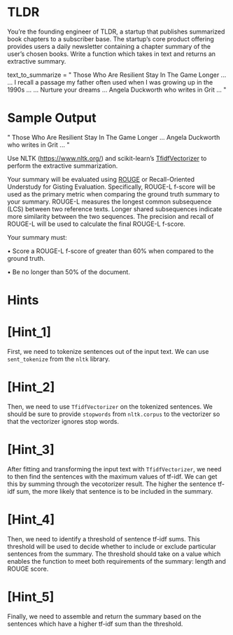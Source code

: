 # TLDR

  You’re the founding engineer of TLDR, a startup that publishes summarized book
  chapters to a subscriber base. The startup’s core product offering provides
  users a daily newsletter containing a chapter summary of the user’s chosen books.
  Write a function which takes in text and returns an extractive summary.

text_to_summarize =
  "
    Those Who Are Resilient Stay In The Game Longer ...
    ... I recall a passage my father often used when I was growing up in the 1990s ...
    ... Nurture your dreams ... Angela Duckworth who writes in Grit ...
  "

# Sample Output

  "
    Those Who Are Resilient Stay In The Game Longer ...
    Angela Duckworth who writes in Grit ...
  "

  Use NLTK (https://www.nltk.org/) and scikit-learn’s [TfidfVectorizer](https://scikit-learn.org/stable/modules/generated/sklearn.feature_extraction.text.TfidfVectorizer.html) to perform the extractive summarization.

  Your summary will be evaluated using [ROUGE](https://en.wikipedia.org/wiki/ROUGE_(metric)) 
  or Recall-Oriented Understudy for Gisting Evaluation. Specifically, ROUGE-L
  f-score will be used as the primary metric when comparing the ground truth summary
  to your summary. ROUGE-L measures the longest common subsequence (LCS) between two
  reference texts. Longer shared subsequences indicate more similarity between the
  two sequences. The precision and recall of ROUGE-L will be used to calculate the
  final ROUGE-L f-score.

  Your summary must:

  • Score a ROUGE-L f-score of greater than 60% when compared to the ground truth.

  • Be no longer than 50% of the document.

# Hints

# [Hint_1]

  First, we need to tokenize sentences out of the input text. We can use `sent_tokenize` 
  from the `nltk` library.

# [Hint_2]

  Then, we need to use `TfidfVectorizer` on the tokenized sentences.
  We should be sure to provide `stopwords` from `nltk.corpus` 
  to the vectorizer so that the vectorizer ignores stop words.

# [Hint_3]

  After fitting and transforming the input text with `TfidfVectorizer`,
  we need to then find the sentences with the maximum values of tf-idf. We can get
  this by summing through the vecotorizer result. The higher the sentence tf-idf
  sum, the more likely that sentence is to be included in the summary.

# [Hint_4]

  Then, we need to identify a threshold of sentence tf-idf sums. This threshold
  will be used to decide whether to include or exclude particular sentences from
  the summary. The threshold should take on a value which enables the function to
  meet both requirements of the summary: length and ROUGE score.

# [Hint_5]

  Finally, we need to assemble and return the summary based on the sentences which have
  a higher tf-idf sum than the threshold.
